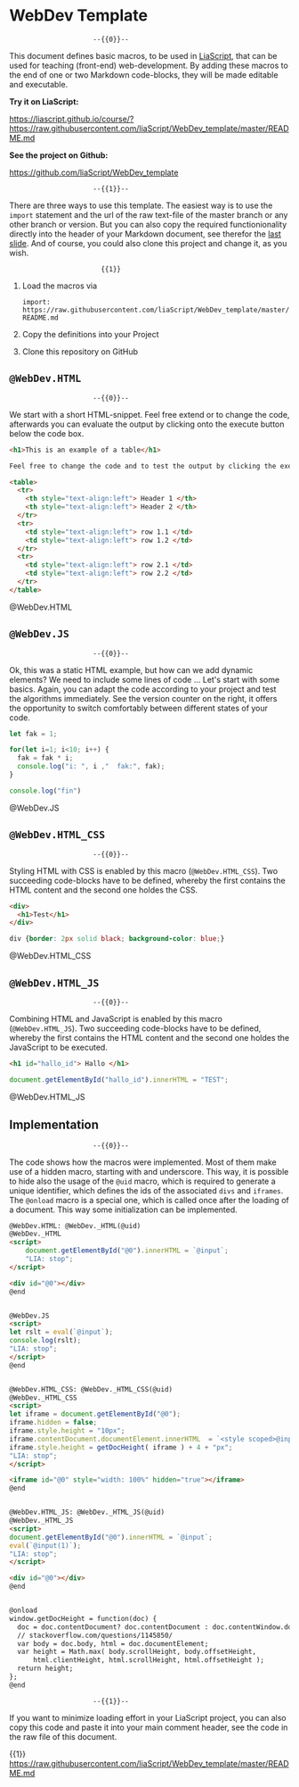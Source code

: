 <!--
author:   André Dietrich

email:    andre.dietrich@ovgu.de

version:  0.1.0

language: en

narrator: US English Female

comment:  A set of macros, that can be used for teachning (front-end)
          web-development, including (HTML and JavaScript).


@WebDev.HTML: @WebDev._HTML(@uid)
@WebDev._HTML
<script>
    document.getElementById("@0").innerHTML = `@input`;
    "LIA: stop";
</script>

<div id="@0"></div>
@end

@WebDev.JS
<script>
let rslt = eval(`@input`);
console.log(rslt);
"LIA: stop";
</script>
@end

@WebDev.HTML_CSS: @WebDev._HTML_CSS(@uid)
@WebDev._HTML_CSS
<script>
let iframe = document.getElementById("@0");
iframe.hidden = false;
iframe.style.height = "10px";
iframe.contentDocument.documentElement.innerHTML  = `<style scoped>@input(1)</style>@input`;
iframe.style.height = getDocHeight( iframe ) + 4 + "px";
"LIA: stop";
</script>

<iframe id="@0" style="width: 100%" hidden="true"></iframe>
@end


@WebDev.HTML_JS: @WebDev._HTML_JS(@uid)
@WebDev._HTML_JS
<script>
document.getElementById("@0").innerHTML = `@input`;
eval(`@input(1)`);
"LIA: stop";
</script>

<div id="@0"></div>
@end

@onload
window.getDocHeight = function(doc) {
    doc = doc.contentDocument? doc.contentDocument : doc.contentWindow.document;
    // stackoverflow.com/questions/1145850/
    var body = doc.body, html = doc.documentElement;
    var height = Math.max( body.scrollHeight, body.offsetHeight,
        html.clientHeight, html.scrollHeight, html.offsetHeight );
    return height;
};
@end
-->

# WebDev Template

                         --{{0}}--
This document defines basic macros, to be used in
[LiaScript](https://LiaScript.github.io), that can be used for teaching
(front-end) web-development. By adding these macros to the end of one or two
Markdown code-blocks, they will be made editable and executable.

__Try it on LiaScript:__

https://liascript.github.io/course/?https://raw.githubusercontent.com/liaScript/WebDev_template/master/README.md

__See the project on Github:__

https://github.com/liaScript/WebDev_template


                         --{{1}}--
There are three ways to use this template. The easiest way is to use the
`import` statement and the url of the raw text-file of the master branch or any
other branch or version. But you can also copy the required functionionality
directly into the header of your Markdown document, see therefor the
[last slide](#5). And of course, you could also clone this project and change
it, as you wish.

                           {{1}}
1. Load the macros via

   `import: https://raw.githubusercontent.com/liaScript/WebDev_template/master/README.md`

2. Copy the definitions into your Project

3. Clone this repository on GitHub

## `@WebDev.HTML`

                         --{{0}}--
We start with a short HTML-snippet. Feel free extend or to change the code,
afterwards you can evaluate the output by clicking onto the execute button below
the code box.

``` html table.html
<h1>This is an example of a table</h1>

Feel free to change the code and to test the output by clicking the execute button below the code box.

<table>
  <tr>
    <th style="text-align:left"> Header 1 </th>
    <th style="text-align:left"> Header 2 </th>
  </tr>
  <tr>
    <td style="text-align:left"> row 1.1 </td>
    <td style="text-align:left"> row 1.2 </td>
  </tr>
  <tr>
    <td style="text-align:left"> row 2.1 </td>
    <td style="text-align:left"> row 2.2 </td>
  </tr>
</table>
```
@WebDev.HTML


## `@WebDev.JS`

                         --{{0}}--
Ok, this was a static HTML example, but how can we add dynamic elements? We need
to include some lines of code ... Let's start with some basics. Again, you can
adapt the code according to your project and test the algorithms immediately.
See the version counter on the right, it offers the opportunity to switch
comfortably between different states of your code.

``` js for-loop.js
let fak = 1;

for(let i=1; i<10; i++) {
  fak = fak * i;
  console.log("i: ", i ,"  fak:", fak);
}

console.log("fin")
```
@WebDev.JS


## `@WebDev.HTML_CSS`

                         --{{0}}--
Styling HTML with CSS is enabled by this macro (`@WebDev.HTML_CSS`). Two
succeeding code-blocks have to be defined, whereby the first contains the HTML
content and the second one holdes the CSS.

``` html style.html
<div>
  <h1>Test</h1>
</div>
```
``` css  style.css
div {border: 2px solid black; background-color: blue;}
```
@WebDev.HTML_CSS


## `@WebDev.HTML_JS`

                         --{{0}}--
Combining HTML and JavaScript is enabled by this macro (`@WebDev.HTML_JS`). Two
succeeding code-blocks have to be defined, whereby the first contains the HTML
content and the second one holdes the JavaScript to be executed.

```html index.html
<h1 id="hallo_id"> Hallo </h1>
```
```js  test.js
document.getElementById("hallo_id").innerHTML = "TEST";
```
@WebDev.HTML_JS


## Implementation

                         --{{0}}--
The code shows how the macros were implemented. Most of them make use of a
hidden  macro, starting with and underscore. This way, it is possible to hide
also the usage of the `@uid` macro, which is required to generate a unique
identifier, which defines the ids of the associated `divs` and `iframes`. The
`@onload` macro is a special one, which is called once after the loading of a
document. This way some initialization can be implemented.


``` html
@WebDev.HTML: @WebDev._HTML(@uid)
@WebDev._HTML
<script>
    document.getElementById("@0").innerHTML = `@input`;
    "LIA: stop";
</script>

<div id="@0"></div>
@end


@WebDev.JS
<script>
let rslt = eval(`@input`);
console.log(rslt);
"LIA: stop";
</script>
@end


@WebDev.HTML_CSS: @WebDev._HTML_CSS(@uid)
@WebDev._HTML_CSS
<script>
let iframe = document.getElementById("@0");
iframe.hidden = false;
iframe.style.height = "10px";
iframe.contentDocument.documentElement.innerHTML  = `<style scoped>@input(1)</style>@input`;
iframe.style.height = getDocHeight( iframe ) + 4 + "px";
"LIA: stop";
</script>

<iframe id="@0" style="width: 100%" hidden="true"></iframe>
@end


@WebDev.HTML_JS: @WebDev._HTML_JS(@uid)
@WebDev._HTML_JS
<script>
document.getElementById("@0").innerHTML = `@input`;
eval(`@input(1)`);
"LIA: stop";
</script>

<div id="@0"></div>
@end


@onload
window.getDocHeight = function(doc) {
  doc = doc.contentDocument? doc.contentDocument : doc.contentWindow.document;
  // stackoverflow.com/questions/1145850/
  var body = doc.body, html = doc.documentElement;
  var height = Math.max( body.scrollHeight, body.offsetHeight,
      html.clientHeight, html.scrollHeight, html.offsetHeight );
  return height;
};
@end
```

                         --{{1}}--
If you want to minimize loading effort in your LiaScript project, you can also
copy this code and paste it into your main comment header, see the code in the
raw file of this document.

{{1}} https://raw.githubusercontent.com/liaScript/WebDev_template/master/README.md
